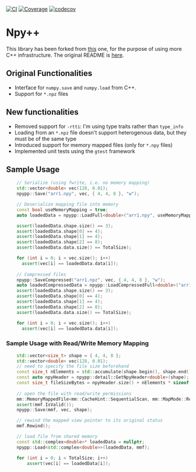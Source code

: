 [![CI](https://github.com/pmontalb/NpyCpp/actions/workflows/ci.yml/badge.svg)](https://github.com/pmontalb/NpyCpp/actions/workflows/ci.yml)
[![Coverage](https://github.com/pmontalb/NpyCpp/actions/workflows/coverage.yml/badge.svg)](https://github.com/pmontalb/NpyCpp/actions/workflows/coverage.yml)
[![codecov](https://codecov.io/gh/pmontalb/NpyCpp/branch/master/graph/badge.svg?token=ASHPB5M8UR)](https://codecov.io/gh/pmontalb/NpyCpp)

# Npy++
This library has been forked from [this](https://github.com/rogersce/cnpy/) one, for the purpose of using more C++ infrastructure. The original README is [here](https://github.com/rogersce/cnpy/blob/master/README.md).

## Original Functionalities
- Interface for `numpy.save` and `numpy.load` from C++.
- Support for `*.npz` files

## New functionalities
- Removed support for `-rtti`:  I'm using type traits rather than `type_info`
- Loading from an `*.npz` file doesn't support heterogenous data, but they must be of the same type
- Introduced support for memory mapped files (only for `*.npy` files) 
- Implemented unit tests using the `gtest` framework

## Sample Usage

``` c++
    // Serialize (using fwrite, i.e. no memory mapping)
    std::vector<double> vec(128, 0.01);
    npypp::Save("arr1.npy", vec, { 4, 4, 8 }, "w");

    // Deserialize mapping file into memory
    const bool useMemoryMapping = true;
    auto loadedData = npypp::LoadFull<double>("arr1.npy", useMemoryMapping);

    assert(loadedData.shape.size() == 3);
    assert(loadedData.shape[0] == 4);
    assert(loadedData.shape[1] == 4);
    assert(loadedData.shape[2] == 8);
    assert(loadedData.data.size() == TotalSize);

    for (int i = 0; i < vec.size(); i++)
      assert(vec[i] == loadedData.data[i]);
      
    // Compressed files
    npypp::SaveCompressed("arr1.npz", vec, { 4, 4, 8 }, "w");
    auto loadedCompressedData = npypp::LoadCompressedFull<double>("arr1.npz", "arr1");
    assert(loadedData.shape.size() == 3);
    assert(loadedData.shape[0] == 4);
    assert(loadedData.shape[1] == 4);
    assert(loadedData.shape[2] == 8);
    assert(loadedData.data.size() == TotalSize);

    for (int i = 0; i < vec.size(); i++)
      assert(vec[i] == loadedData.data[i]);
```

### Sample Usage with Read/Write Memory Mapping
```c++
    std::vector<size_t> shape = { 4, 4, 8 };
    std::vector<double> vec(128, 0.01);
    // need to specify the file size beforehand
    const size_t nElements = std::accumulate(shape.begin(), shape.end(), 1, std::multiplies<size_t>());
    const auto npyHeader = npypp::detail::GetNpyHeader<double>(shape);
    const size_t fileSizeBytes = npyHeader.size() + nElements * sizeof(double);
    
    // open the file with read/write permissions
    mm::MemoryMappedFile<mm::CacheHint::SequentialScan, mm::MapMode::ReadAndWrite> mmf("arr1.npy", fileSizeBytes);
    assert(mmf.IsValid());
    npypp::Save(mmf, vec, shape);

    // rewind the mapped view pointer to its original status
    mmf.Rewind();

    // load file from shared memory
    const std::complex<double>* loadedData = nullptr;
    npypp::Load<std::complex<double>>(loadedData, mmf);

    for (int i = 0; i < TotalSize; i++)
        assert(vec[i] == loadedData[i]);
```
